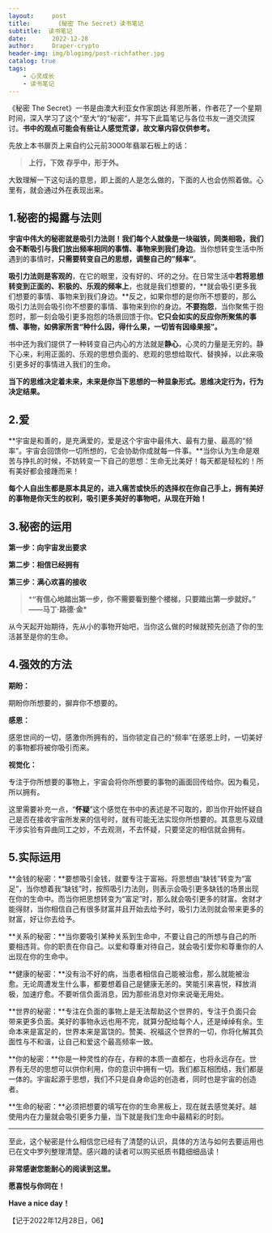 ```yaml
---
layout:     post
title:       《秘密 The Secret》读书笔记
subtitle:  读书笔记
date:       2022-12-28
author:     Draper-crypto
header-img: img/blogimg/post-richfather.jpg
catalog: true
tags:
    - 心灵成长
    - 读书笔记
---
```


《秘密 The Secret》一书是由澳大利亚女作家朗达·拜恩所著，作者花了一个星期时间，深入学习了这个“至大“的“秘密“，并写下此篇笔记与各位书友一道交流探讨。**书中的观点可能会有些让人感觉荒谬，故文章内容仅供参考。**

先放上本书扉页上来自约公元前3000年翡翠石板上的话：

> **上行，下效**
> **存乎中，形于外。**

大致理解一下这句话的意思，即上面的人是怎么做的，下面的人也会仿照着做。心里有，就会通过外在表现出来。

## **1.秘密的揭露与法则**

**宇宙中伟大的秘密就是吸引力法则！**我们每个人就像是一块磁铁，**同类相吸**，我们会**不断吸引与我们放出频率相同的事情、事物来到我们身边**。当你想转变生活中所遇到的事情时，**只需要转变自己的思想，调整自己的”频率“**。

**吸引力法则是客观的**，在它的眼里，没有好的、坏的之分。在日常生活中**若将思想转变到正面的、积极的、乐观的频率上**，也就是我们想要的，**就会吸引更多我们想要的事情、事物来到我们身边。**反之，如果你想的是你所不想要的，那么吸引力法则会吸引你不想要的事情、事物来到你的身边。**不要抱怨**，当你聚焦于抱怨时，那一刻会吸引更多抱怨的场景回馈于你。**它只会如实的反应你所聚焦的事情、事物，如佛家所言“种什么因，得什么果，一切皆有因缘果报”。**

书中还为我们提供了一种转变自己内心的方法就是**静心**，心灵的力量是无穷的。静下心来，利用正面的、乐观的思想负面的、悲观的思想给取代、替换掉，以此来吸引更多好的事情进入我们的生命。

**当下的思维决定着未来，未来是你当下思想的一种显象形式。思维决定行为，行为决定结果。**

## **2.爱**

**宇宙是和善的，是充满爱的，爱是这个宇宙中最伟大、最有力量、最高的“频率”。宇宙会回馈你一切所想的，它会协助你成就每一件事。**当你认为生命是艰苦与挣扎的时候，不妨转变一下自己的思想：生命无比美好！每天都是轻松的！所有美好都会接踵而来！

**每个人自出生都是原本具足的，进入痛苦或快乐的选择权在你自己手上，拥有美好的事物是你天生的权利，吸引更多美好的事物吧，从现在开始！**

## **3.秘密的运用**

**第一步：向宇宙发出要求**

**第二步：相信已经拥有**

**第三步：满心欢喜的接收**

> ***“有信心地踏出第一步，你不需要看到整个楼梯，只要踏出第一步就好。” ——马丁·路德·金\***

从今天起开始期待，先从小的事物开始吧，当你这么做的时候就预先创造了你的生活甚至是你的生命。

## 4.强效的方法

**期盼：**

期盼你所想要的，摒弃你不想要的。

**感恩：**

感恩世间的一切，感激你所拥有的，当你锁定自己的“频率”在感恩上时，一切美好的事物都将被你吸引而来。

**视觉化：**

专注于你所想要的事物上，宇宙会将你所想要的事物的画面回传给你。因为看见，所以拥有。

这里需要补充一点，“**怀疑**”这个感觉在书中的表述是不可取的，即当你开始怀疑自己是否在接收宇宙所发来的信号时，就有可能无法实现你所想要的。其意思与双缝干涉实验有异曲同工之妙，不去观测，不去怀疑，只要坚定的相信就会拥有。

## 5.实际运用

**金钱的秘密：**要想吸引金钱，就要专注于富裕。将思想由“缺钱”转变为“富足”，当你想着我“缺钱”时，按照吸引力法则，则表示会吸引更多缺钱的场景出现在你的生命中。而当你把思想转变为“富足”时，那么就会吸引更多的财富。舍财才能得财，当你相信自己有很多财富并且开始去给予时，吸引力法则就会带来更多的财富，好让你去给予。

**关系的秘密：**当你要吸引某种关系到生命中，不要让自己的所想与自己的所要相违背。你的职责在你自己。以爱和尊重对待自己，就会吸引爱你和尊重你的人出现在你的生命中。

**健康的秘密：**没有治不好的病，当患者相信自己能被治愈，那么就能被治愈。无论周遭发生什么事，都要想着自己是健康无恙的。笑能引来喜悦，释放消极，加速疗愈。不要听信负面消息，因为那些消息对你来说毫无用处。

**世界的秘密：**专注在负面的事物上是无法帮助这个世界的，专注于负面只会带来更多负面。美好的事物永远也用不完，就算分配给每个人，还是绰绰有余。生命本来是富足的，世界本来是富饶的。赞美、祝福这个世界的一切，你将化解其负面性与不和谐，让自己和爱这个最高频率一致。

**你的秘密：**你是一种灵性的存在，存粹的本质一直都在，也将永远存在。世界有无尽的思想可以供你利用，你的意识中拥有一切。我们都互相团结，我们都是一体的。宇宙起源于思想，我们不只是自身命运的创造者，同时也是宇宙的创造者。

**生命的秘密：**必须把想要的填写在你的生命黑板上，现在就去感觉美好。越使用内在力量就会吸引更多力量，当下就是我们生命中最精彩的时刻。

------

至此，这个秘密是什么相信您已经有了清楚的认识，具体的方法与如何去要运用也已在文中罗列整理清楚。感兴趣的读者可以购买纸质书籍细细品读！

**非常感谢您能耐心的阅读到这里。**

**愿喜悦与你同在！**

**Have a nice day！**

【记于2022年12月28日，06】